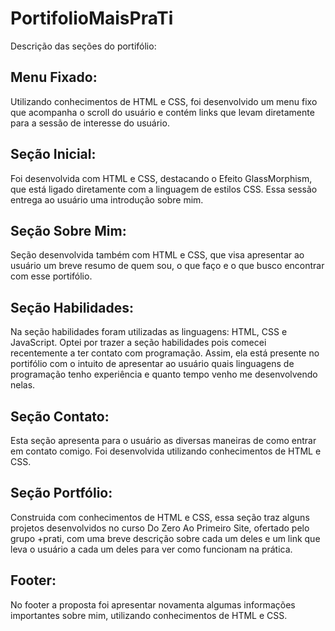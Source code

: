 # PortifolioMaisPraTi
Descrição das seções do portifólio:
## Menu Fixado:
Utilizando conhecimentos de HTML e CSS, foi desenvolvido um menu fixo que acompanha o scroll do usuário e contém links que levam diretamente para a sessão de interesse do usuário.
## Seção Inicial:
Foi desenvolvida com HTML e CSS, destacando o Efeito GlassMorphism, que está ligado diretamente com a linguagem de estilos CSS. Essa sessão entrega ao usuário uma introdução sobre mim.
## Seção Sobre Mim:
Seção desenvolvida também com HTML e CSS, que visa apresentar ao usuário um breve resumo de quem sou, o que faço e o que busco encontrar com esse portifólio.
## Seção Habilidades:
Na seção habilidades foram utilizadas as linguagens: HTML, CSS e JavaScript. Optei por trazer a seção habilidades pois comecei recentemente a ter contato com programação. Assim, ela está presente no portifólio com o intuito de apresentar ao usuário quais linguagens de programação tenho experiência e quanto tempo venho me desenvolvendo nelas.
## Seção Contato:
Esta seção apresenta para o usuário as diversas maneiras de como entrar em contato comigo. Foi desenvolvida utilizando conhecimentos de HTML e CSS.
## Seção Portfólio:
Construida com conhecimentos de HTML e CSS, essa seção traz alguns projetos desenvolvidos no curso Do Zero Ao Primeiro Site, ofertado pelo grupo +prati, com uma breve descrição sobre cada um deles e um link que leva o usuário a cada um deles para ver como funcionam na prática.
## Footer:
No footer a proposta foi apresentar novamenta algumas informações importantes sobre mim, utilizando conhecimentos de HTML e CSS.
